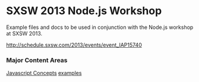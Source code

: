 SXSW 2013 Node.js Workshop
==================

Example files and docs to be used in conjunction with the Node.js workshop at SXSW 2013.

http://schedule.sxsw.com/2013/events/event_IAP15740


### Major Content Areas

[Javascript Concepts](docs/javascript_concepts.md) [examples](javascript_concepts)